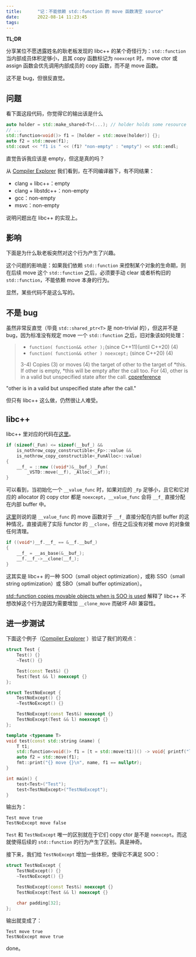 ```yaml
---
title:      "记：不能依赖 std::function 的 move 函数清空 source"
date:       2022-08-14 11:23:45
tags:
---
```


**TL;DR**

分享某位不愿透露姓名的耿老板发现的 libc++ 的某个奇怪行为：`std::function` 当内部成员体积足够小，且其 copy 函数标记为 `noexcept` 时，move ctor 或 assign 函数会优先调用内部成员的 copy 函数，而不是 move 函数。

这不是 bug，但很反直觉。

<!--more-->

## 问题

看下面这段代码，你觉得它的输出该是什么

```cpp
auto holder = std::make_shared<T>(...); // holder holds some resource
// ...
std::function<void()> f1 = [holder = std::move(holder)] {};
auto f2 = std::move(f1);
std::cout << "f1 is " << (f1? "non-empty" : "empty") << std::endl;
```

直觉告诉我应该是 empty，但这是真的吗？

从 [Compiler Explorer](https://godbolt.org/z/6E71GoK3x) 我们看到，在不同编译器下，有不同结果：
- clang + libc++：empty
- clang + libstdc++：non-empty
- gcc：non-empty
- msvc：non-empty

说明问题出在 libc++ 的实现上。

## 影响

下面是为什么耿老板突然对这个行为产生了兴趣。

这个问题的影响是：如果我们依赖 `std::function` 来控制某个对象的生命期，则在后续 move 这个 `std::function` 之后，必须要手动 clear 或者析构旧的 `std::function`，不能依赖 move 本身的行为。

显然，某些代码不是这么写的。

## 不是 bug

虽然非常反直觉（毕竟 `std::shared_ptr<T>` 是 non-trivial 的），但这并不是 bug，因为标准没有规定 move 一个 `std::function` 之后，旧对象该如何处理：

> - `function( function&& other );`(since C++11)(until C++20) (4)
> - `function( function&& other ) noexcept;` (since C++20) (4)
>
> 3-4) Copies (3) or moves (4) the target of other to the target of *this. If other is empty, *this will be empty after the call too. For (4), other is in a valid but unspecified state after the call. [cppreference](https://en.cppreference.com/w/cpp/utility/functional/function/function)

"other is in a valid but unspecified state after the call."

但只有 libc++ 这么做，仍然很让人难受。

## libc++

libc++ 里对应的代码在[这里](https://github.com/llvm/llvm-project/blob/main/libcxx/include/__functional/function.h#L414-L420)。

```cpp
if (sizeof(_Fun) <= sizeof(__buf_) &&
    is_nothrow_copy_constructible<_Fp>::value &&
    is_nothrow_copy_constructible<_FunAlloc>::value)
{
    __f_ = ::new ((void*)&__buf_) _Fun(
        _VSTD::move(__f), _Alloc(__af));
}
```

可以看到，当初始化一个 `__value_func` 时，如果对应的 `_Fp` 足够小，且它和它对应的 allocator 的 copy ctor 都是 `noexcept`，`__value_func` 会将 `__f_` 直接分配在内部 buffer 中。

[这里](https://github.com/llvm-mirror/libcxx/blob/master/include/functional#L1810-L1814)则说的是 `__value_func` 的 move 函数对于 `__f_` 直接分配在内部 buffer 的这种情况，直接调用了实际 functor 的 `__clone`，但在之后没有对被 move 的对象做任何清理。

```cpp
if ((void*)__f.__f_ == &__f.__buf_)
{
    __f_ = __as_base(&__buf_);
    __f.__f_->__clone(__f_);
}
```

这其实是 libc++ 的一种 SOO（small object optimization），或称 SSO（small string optimization）或 SBO（small buffer optimization）。

[std::function copies movable objects when is SOO is used](https://github.com/llvm/llvm-project/issues/32472) 解释了 libc++ 不想改掉这个行为是因为需要增加 `__clone_move` 而破坏 ABI 兼容性。

## 进一步测试

下面这个例子（[Compiler Explorer](https://gcc.godbolt.org/z/YM3csqPKz) ）验证了我们的观点：

```cpp
struct Test {
    Test() {}
    ~Test() {}

    Test(const Test&) {}
    Test(Test && l) noexcept {}
};

struct TestNoExcept {
    TestNoExcept() {}
    ~TestNoExcept() {}

    TestNoExcept(const Test&) noexcept {}
    TestNoExcept(Test && l) noexcept {}
};

template <typename T>
void test(const std::string &name) {
    T t1;
    std::function<void()> f1 = [t = std::move(t1)]() -> void{ printf("lambda\n"); };
    auto f2 = std::move(f1);
    fmt::print("{} move {}\n", name, f1 == nullptr);
}

int main() {
    test<Test>("Test");
    test<TestNoExcept>("TestNoExcept");
}
```

输出为：

```
Test move true
TestNoExcept move false
```

`Test` 和 `TestNoExcept` 唯一的区别就在于它们 copy ctor 是不是 `noexcept`。而这就使得后续的 `std::function` 的行为产生了区别。真是神奇。

接下来，我们给 `TestNoExcept` 增加一些体积，使得它不满足 SOO：

```cpp
struct TestNoExcept {
    TestNoExcept() {}
    ~TestNoExcept() {}

    TestNoExcept(const Test&) noexcept {}
    TestNoExcept(Test && l) noexcept {}

    char padding[32];
};
```

输出就变成了：

```
Test move true
TestNoExcept move true
```

done。